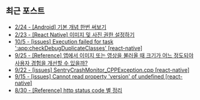 


## 최근 포스트
 - [2/24 - [Android] 기본 개념 한번 써보기](https://kdn0325.github.io/development/2025-02-24-1.html)
 - [2/23 - [React Native]  이미지 및 사진 권한 설정하기](https://kdn0325.github.io/development/2025-02-23-27.html)
 - [10/5 - [issues] Execution failed for task ':app:checkDebugDuplicateClasses' [react-native]](https://kdn0325.github.io/issues/2024-10-05-12.html)
 - [9/25 - [Reference] 앱에서 이미지 또는 영상을 불러올 때 크기가 어느 정도되야 사용자 경험을 개선할 수 있을까?](https://kdn0325.github.io/etc/2024-09-25-13.html)
 - [9/22 - [issues] SentryCrashMonitor_CPPException.cpp [react-native]](https://kdn0325.github.io/issues/2024-09-22-11.html)
 - [9/15 - [issues] Cannot read property 'version' of undefined [react-native]](https://kdn0325.github.io/issues/2024-09-15-10.html)
 - [8/30 - [Reference] http status code 별 정리](https://kdn0325.github.io/etc/2024-08-30-12.html)
